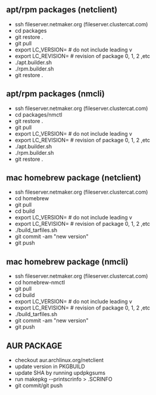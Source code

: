 ## apt/rpm packages (netclient)

* ssh fileserver.netmaker.org (fileserver.clustercat.com)
* cd packages
* git restore .
* git pull
* export LC_VERSION=<netmaker version> # do not include leading v
* export LC_REVISION=<package revision> # revision of package 0, 1, 2 ,etc
* ./apt.builder.sh
* ./rpm.builder.sh
* git restore .
  
## apt/rpm packages (nmcli)
* ssh fileserver.netmaker.org (fileserver.clustercat.com)
* cd packages/nmctl
* git restore .
* git pull
* export LC_VERSION=<netmaker version> # do not include leading v
* export LC_REVISION=<package revision> # revision of package 0, 1, 2 ,etc
* ./apt.builder.sh
* ./rpm.builder.sh
* git restore .

## mac homebrew package (netclient)
* ssh fileserver.netmaker.org (fileserver.clustercat.com)
* cd homebrew
* git pull
* cd build
* export LC_VERSION=<netmaker version> # do not include leading v
* export LC_REVISION=<package revision> # revision of package 0, 1, 2 ,etc
* ./build_tarfiles.sh
* git commit -am "new version"
* git push
  

## mac homebrew package (nmcli)
* ssh fileserver.netmaker.org (fileserver.clustercat.com)
* cd homebrew-nmctl
* git pull
* cd build
* export LC_VERSION=<netmaker version> # do not include leading v
* export LC_REVISION=<package revision> # revision of package 0, 1, 2 ,etc
* ./build_tarfiles.sh
* git commit -am "new version"
* git push

## AUR PACKAGE
* checkout aur.archlinux.org/netclient
* update version in PKGBUILD
* update SHA by running updpkgsums
* run makepkg --printscrinfo > .SCRINFO
* git commit/git push
